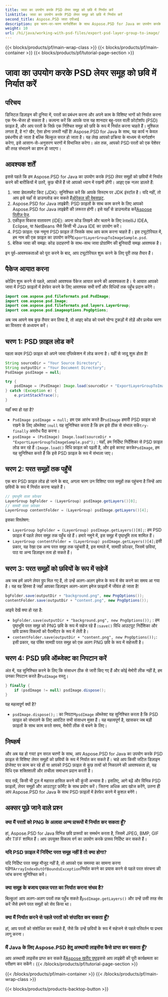 ```yaml
---
title: जावा का उपयोग करके PSD लेयर समूह को छवि में निर्यात करें
linktitle: जावा का उपयोग करके PSD लेयर समूह को छवि में निर्यात करें
second_title: Aspose.PSD जावा एपीआई
description: इस चरण-दर-चरण मार्गदर्शिका के साथ Aspose.PSD for Java का उपयोग करके PSD लेयर समूहों को छवियों में निर्यात करना सीखें। डेवलपर्स और डिज़ाइनरों के लिए बिल्कुल सही।
weight: 10
url: /hi/java/working-with-psd-files/export-psd-layer-group-to-image/
---
```


{{< blocks/products/pf/main-wrap-class >}}
{{< blocks/products/pf/main-container >}}
{{< blocks/products/pf/tutorial-page-section >}}

# जावा का उपयोग करके PSD लेयर समूह को छवि में निर्यात करें

## परिचय

डिजिटल डिज़ाइन की दुनिया में, परतों का प्रबंधन करना और अपने काम के विशिष्ट भागों को निर्यात करना एक गेम-चेंजर हो सकता है। कल्पना करें कि आपके पास यह शानदार बहु-परत वाली फ़ोटोशॉप (PSD) फ़ाइल है, और आप परतों के सिर्फ़ एक निश्चित समूह को छवि के रूप में निर्यात करना चाहते हैं। मुश्किल लगता है, है न? खैर, ऐसा होना ज़रूरी नहीं है! Aspose.PSD for Java के साथ, यह कार्य न केवल प्रबंधनीय हो जाता है बल्कि बिल्कुल सरल हो जाता है। यह लेख आपको प्रक्रिया के माध्यम से मार्गदर्शन करेगा, इसे आसान-से-अनुसरण चरणों में विभाजित करेगा। अंत तक, आपको PSD परतों को एक पेशेवर की तरह संभालने का ज्ञान हो जाएगा।

## आवश्यक शर्तें

इससे पहले कि हम Aspose.PSD for Java का उपयोग करके PSD लेयर समूहों को छवियों में निर्यात करने की बारीकियों में उतरें, कुछ चीजें हैं जो आपको ध्यान में रखनी होंगी। आइए एक नज़र डालते हैं:

1.  जावा डेवलपमेंट किट (JDK): सुनिश्चित करें कि आपके सिस्टम पर JDK इंस्टॉल है। यदि नहीं, तो आप इसे यहाँ से डाउनलोड कर सकते हैं[ओरेकल की वेबसाइट](https://www.oracle.com/java/technologies/javase-downloads.html).
2. Aspose.PSD for Java लाइब्रेरी: PSD फ़ाइलों के साथ काम करने के लिए आपको Aspose.PSD for Java लाइब्रेरी की ज़रूरत होगी। इसे यहाँ से डाउनलोड करें[Aspose रिलीज़ पेज](https://releases.aspose.com/psd/java/).
3. एकीकृत विकास वातावरण (IDE): अपना कोड लिखने और चलाने के लिए IntelliJ IDEA, Eclipse, या NetBeans जैसे किसी भी Java IDE का उपयोग करें।
4.  PSD फ़ाइल: एक नमूना PSD फ़ाइल लें जिसके साथ आप काम करना चाहते हैं। इस ट्यूटोरियल में, हम नाम की एक फ़ाइल का उपयोग करेंगे`ExportLayerGroupToImageSample.psd`.
5. बेसिक जावा की समझ: कोड उदाहरणों के साथ-साथ जावा प्रोग्रामिंग की बुनियादी समझ आवश्यक है।

इन पूर्व-आवश्यकताओं को पूरा करने के बाद, आप ट्यूटोरियल शुरू करने के लिए पूरी तरह तैयार हैं।

## पैकेज आयात करना

कोडिंग शुरू करने से पहले, आपको आवश्यक पैकेज आयात करने की आवश्यकता है। ये आयात आपको जावा में PSD फ़ाइलों में हेरफेर करने के लिए आवश्यक सभी वर्गों और विधियों तक पहुँच प्रदान करेंगे।

```java
import com.aspose.psd.fileformats.psd.PsdImage;
import com.aspose.psd.Image;
import com.aspose.psd.fileformats.psd.layers.LayerGroup;
import com.aspose.psd.imageoptions.PngOptions;
```

अब जब आपने सब कुछ तैयार कर लिया है, तो आइए कोड को पचने योग्य टुकड़ों में तोड़ें और प्रत्येक चरण का विस्तार से अध्ययन करें।

## चरण 1: PSD फ़ाइल लोड करें

पहला कदम PSD फ़ाइल को अपने जावा एप्लिकेशन में लोड करना है। यहीं से जादू शुरू होता है!

```java
String sourceDir = "Your Source Directory";
String outputDir = "Your Document Directory";
PsdImage psdImage = null;

try {
    psdImage = (PsdImage) Image.load(sourceDir + "ExportLayerGroupToImageSample.psd");
} catch (Exception e) {
    e.printStackTrace();
}
```

यहाँ क्या हो रहा है?
- `PsdImage psdImage = null;` हम एक आरंभ करते हैं`PsdImage` हमारी PSD फ़ाइल को रखने के लिए ऑब्जेक्ट।`null` यह सुनिश्चित करता है कि हम इसे ठीक से संभाल सकें`try-finally` अवरोध पैदा करना।
- `psdImage = (PsdImage) Image.load(sourceDir + "ExportLayerGroupToImageSample.psd");` : यहाँ, हम निर्दिष्ट निर्देशिका से PSD फ़ाइल लोड कर रहे हैं।`Image.load()` विधि फ़ाइल को पढ़ती है, और इसे कास्ट करके`PsdImage`, हम यह सुनिश्चित करते हैं कि इसे PSD फ़ाइल के रूप में संभाला जाए।

## चरण 2: परत समूहों तक पहुँचें

एक बार PSD फ़ाइल लोड हो जाने के बाद, अगला चरण उन विशिष्ट परत समूहों तक पहुंचना है जिन्हें आप छवियों के रूप में निर्यात करना चाहते हैं।

```java
// पृष्ठभूमि वाला फ़ोल्डर
LayerGroup bgFolder = (LayerGroup) psdImage.getLayers()[0];
// सामग्री वाला फ़ोल्डर
LayerGroup contentFolder = (LayerGroup) psdImage.getLayers()[4];
```

इसका विश्लेषण:
- `LayerGroup bgFolder = (LayerGroup) psdImage.getLayers()[0];`: हम PSD फ़ाइल में पहले लेयर समूह तक पहुँच रहे हैं। हमारे नमूने में, इस समूह में पृष्ठभूमि तत्व शामिल हैं।
- `LayerGroup contentFolder = (LayerGroup) psdImage.getLayers()[4];`इसी प्रकार, यह रेखा एक अन्य परत समूह तक पहुंचती है, इस मामले में, सामग्री फ़ोल्डर, जिसमें छवियां, पाठ या अन्य डिज़ाइन तत्व हो सकते हैं।

## चरण 3: परत समूहों को छवियों के रूप में सहेजें

अब जब हमें अपने लेयर ग्रुप मिल गए हैं, तो उन्हें अलग-अलग इमेज के रूप में सेव करने का समय आ गया है। यह वह हिस्सा है जहाँ आपका डिज़ाइन अलग-अलग इमेज फ़ाइलों में जीवंत हो जाता है!

```java
bgFolder.save(outputDir + "background.png", new PngOptions());
contentFolder.save(outputDir + "content.png", new PngOptions());
```

आइये देखें क्या हो रहा है:
- `bgFolder.save(outputDir + "background.png", new PngOptions());` : हम पृष्ठभूमि परत समूह को PNG छवि के रूप में सहेज रहे हैं।`save()` विधि आउटपुट निर्देशिका और छवि प्रारूप विकल्पों को पैरामीटर के रूप में लेती है।
- `contentFolder.save(outputDir + "content.png", new PngOptions());`: इसी प्रकार, यह पंक्ति सामग्री परत समूह को एक अलग PNG छवि के रूप में सहेजती है।

## चरण 4: PSD छवि ऑब्जेक्ट का निपटान करें

 अंत में, यह सुनिश्चित करने के लिए कि संसाधन ठीक से जारी किए गए हैं और कोई मेमोरी लीक नहीं है, हम उनका निपटान करते हैं`PsdImage` वस्तु।

```java
} finally {
    if (psdImage != null) psdImage.dispose();
}
```

यह महत्वपूर्ण क्यों है?
- `psdImage.dispose();` : का निपटान`psdImage` ऑब्जेक्ट यह सुनिश्चित करता है कि PSD फ़ाइल को संभालने के लिए आवंटित सभी संसाधन मुक्त हैं। यह महत्वपूर्ण है, खासकर जब बड़ी फ़ाइलों के साथ काम करते समय, मेमोरी लीक से बचने के लिए।

## निष्कर्ष

और अब यह हो गया! इन सरल चरणों के साथ, आप Aspose.PSD for Java का उपयोग करके PSD फ़ाइल से विशिष्ट लेयर समूहों को छवियों के रूप में निर्यात कर सकते हैं। चाहे आप किसी जटिल डिज़ाइन प्रोजेक्ट पर काम कर रहे हों या आपको PSD फ़ाइल से कुछ तत्वों को निकालने की आवश्यकता हो, यह विधि एक शक्तिशाली और लचीला समाधान प्रदान करती है।

याद रखें, किसी भी टूल में महारत हासिल करने की कुंजी अभ्यास है। इसलिए, आगे बढ़ें और विभिन्न PSD फ़ाइलों, लेयर समूहों और आउटपुट फ़ॉर्मेट के साथ प्रयोग करें। जितना अधिक आप खोज करेंगे, उतना ही आप Aspose.PSD for Java के साथ PSD फ़ाइलों में हेरफेर करने में कुशल बनेंगे।

## अक्सर पूछे जाने वाले प्रश्न

### क्या मैं परतों को PNG के अलावा अन्य प्रारूपों में निर्यात कर सकता हूँ?
हां, Aspose.PSD for Java विभिन्न छवि प्रारूपों का समर्थन करता है, जिसमें JPEG, BMP, GIF और TIFF शामिल हैं। आप उपयुक्त विकल्प वर्ग का उपयोग करके प्रारूप निर्दिष्ट कर सकते हैं।

### यदि PSD फ़ाइल में निर्दिष्ट परत समूह नहीं है तो क्या होगा?
 यदि निर्दिष्ट परत समूह मौजूद नहीं है, तो आपको एक समस्या का सामना करना पड़ेगा`ArrayIndexOutOfBoundsException`निर्यात करने का प्रयास करने से पहले परत संरचना की जांच करना सुनिश्चित करें।

### क्या समूह के बजाय एकल परत का निर्यात करना संभव है?
 बिल्कुल! आप अलग-अलग परतों तक पहुँच सकते हैं`psdImage.getLayers()` और उन्हें उसी तरह सेव करें जैसे हमने परत समूहों को सेव किया था।

### क्या मैं निर्यात करने से पहले परतों को संपादित कर सकता हूँ?
हां, आप परतों को संशोधित कर सकते हैं, जैसे कि उन्हें छवियों के रूप में सहेजने से पहले परिवर्तन या प्रभाव लागू करना।

### मैं Java के लिए Aspose.PSD हेतु अस्थायी लाइसेंस कैसे प्राप्त कर सकता हूँ?
 आप अस्थायी लाइसेंस प्राप्त कर सकते हैं[Aspose खरीद पृष्ठ](https://purchase.aspose.com/temporary-license/)इससे आप लाइब्रेरी की पूरी कार्यक्षमता का परीक्षण कर सकेंगे।
{{< /blocks/products/pf/tutorial-page-section >}}

{{< /blocks/products/pf/main-container >}}
{{< /blocks/products/pf/main-wrap-class >}}

{{< blocks/products/products-backtop-button >}}
